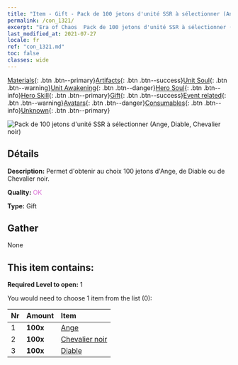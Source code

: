 ```yaml
---
title: "Item - Gift - Pack de 100 jetons d'unité SSR à sélectionner (Ange, Diable, Chevalier noir)"
permalink: /con_1321/
excerpt: "Era of Chaos  Pack de 100 jetons d'unité SSR à sélectionner (Ange, Diable, Chevalier noir)"
last_modified_at: 2021-07-27
locale: fr
ref: "con_1321.md"
toc: false
classes: wide
---
```

 [Materials](/ItemsFR/){: .btn .btn--primary}[Artifacts](/ItemsFR/Artifacts/){: .btn .btn--success}[Unit Soul](/ItemsFR/UnitSoul/){: .btn .btn--warning}[Unit Awakening](/ItemsFR/UnitAwakening/){: .btn .btn--danger}[Hero Soul](/ItemsFR/HeroSoul/){: .btn .btn--info}[Hero Skill](/ItemsFR/HeroSkill/){: .btn .btn--primary}[Gift](/ItemsFR/Gift/){: .btn .btn--success}[Event related](/ItemsFR/Events/){: .btn .btn--warning}[Avatars](/ItemsFR/Avatars/){: .btn .btn--danger}[Consumables](/ItemsFR/Consumables/){: .btn .btn--info}[Unknown](/ItemsFR/Unknown/){: .btn .btn--primary}

 ![Pack de 100 jetons d'unité SSR à sélectionner (Ange, Diable, Chevalier noir)](/images/t/i_907374.png)

## Détails
 **Description:** Permet d'obtenir au choix 100 jetons d'Ange, de Diable ou de Chevalier noir.

 **Quality:** <span style="color: #DA70D6">OK</span>

 **Type:** Gift

## Gather

  None

## This item contains:

 **Required Level to open:** 1

 You would need to choose 1 item from the list (0):

  | Nr | Amount |     Item    |
  |:---|:-------|:------------|
  | 1 |  **100x** | [Ange](/ItemsFR/unt_196/) |  | 
  | 2 |  **100x** | [Chevalier noir](/ItemsFR/unt_213/) |  | 
  | 3 |  **100x** | [Diable](/ItemsFR/unt_232/) |  | 
